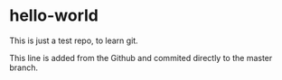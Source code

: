 # hello-world
This is just a test repo, to learn git.

This line is added from the Github and commited directly to the master branch.
